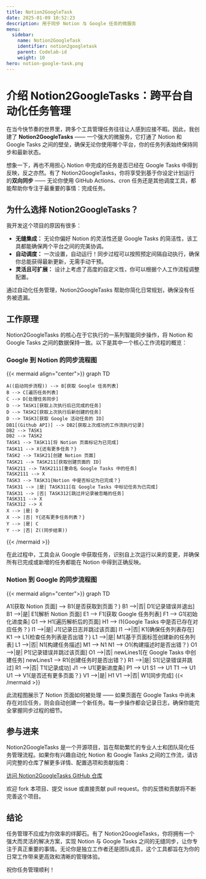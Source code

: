 ```yaml
---
title: Notion2GoogleTask
date: 2025-01-09 10:52:23
description: 用于同步 Notion 与 Google 任务的微服务
menu:
  sidebar:
    name: Notion2GoogleTask
    identifier: notion2googletask
    parent: Codelab-id
    weight: 10
hero: notion-google-task.png
---
```


# 介绍 Notion2GoogleTasks：跨平台自动化任务管理

在当今快节奏的世界里，跨多个工具管理任务往往让人感到应接不暇。因此，我创建了 **Notion2GoogleTasks** —— 一个强大的微服务，它打通了 Notion 和 Google Tasks 之间的壁垒，确保无论你使用哪个平台，你的任务列表始终保持同步和最新状态。

想象一下，再也不用担心 Notion 中完成的任务是否已经在 Google Tasks 中得到反映，反之亦然。有了 Notion2GoogleTasks，你将享受到基于你设定计划运行的**双向同步** —— 无论你使用 GitHub Actions、cron 任务还是其他调度工具，都能帮助你专注于最重要的事情：完成任务。

## 为什么选择 Notion2GoogleTasks？

我开发这个项目的原因有很多：

- **无缝集成：** 无论你偏好 Notion 的灵活性还是 Google Tasks 的简洁性，该工具都能确保两个平台之间的完美协调。
- **自动调度：** 一次设置，自动运行！同步过程可以按照预定间隔自动执行，确保你总能获得最新更新，无需手动干预。
- **灵活且可扩展：** 设计上考虑了高度的自定义性，你可以根据个人工作流程调整配置。

通过自动化任务管理，Notion2GoogleTasks 帮助你简化日常规划，确保没有任务被遗漏。

## 工作原理

Notion2GoogleTasks 的核心在于它执行的一系列智能同步操作，将 Notion 和 Google Tasks 之间的数据保持一致。以下是其中一个核心工作流程的概览：

### Google 到 Notion 的同步流程图

{{< mermaid align="center">}}
  graph TD

    A((启动同步流程)) --> B[获取 Google 任务列表]
    B --> C[遍历任务列表]
    C --> D[处理任务同步]
    D --> TASK1[获取上次执行后已完成的任务]
    D --> TASK2[获取上次执行后新创建的任务]
    D --> TASK3[获取 Google 活动任务的 ID]
    DB1[(Github API)] --> DB2[获取上次成功的工作流执行记录]
    DB2 --> TASK1
    DB2 --> TASK2
    TASK1 --> TASK11[将 Notion 页面标记为已完成]
    TASK11 --> X{还有更多任务？}
    TASK2 --> TASK21[创建 Notion 页面]
    TASK21 --> TASK211[获取创建页面的 ID]
    TASK211 --> TASK2111[重命名 Google Tasks 中的任务]
    TASK2111 --> X
    TASK3 --> TASK31{Notion 中是否标记为已完成？}
    TASK31 --> |是| TASK311[在 Google Tasks 中标记任务为已完成]
    TASK31 --> |否| TASK312[跳过并记录被忽略的任务]
    TASK311 --> X
    TASK312 --> X
    X --> |是| D
    X --> |否| Y{还有更多任务列表？}
    Y --> |是| C
    Y --> |否| Z((同步结束))
{{< /mermaid >}}

在此过程中，工具会从 Google 中获取任务，识别自上次运行以来的变更，并确保所有已完成或新增的任务都能在 Notion 中得到正确反映。

### Notion 到 Google 的同步流程图

{{< mermaid align="center">}}
graph TD

   A1[获取 Notion 页面] --> B1{是否获取到页面？}
   B1 -->|否| D1[记录错误并退出]
   B1 -->|是| E1[解析 Notion 页面]
   E1 --> F1[获取 Google 任务列表]
   F1 --> G1[初始化进度条]
   G1 --> H1[遍历解析后的页面]
   H1 --> I1{Google Tasks 中是否已存在对应任务？}
   I1 -->|是| J1[记录日志并跳过该页面]
   I1 -->|否| K1[确保任务列表存在]
   K1 --> L1{检查任务列表是否出错？}
   L1 -->|是| M1[基于页面标签创建新的任务列表]
   L1 -->|否| N1[构建任务描述]
   M1 --> N1
   N1 --> O1{构建描述时是否出错？}
   O1 -->|是| P1[记录错误并跳过该页面]
   O1 -->|否| newLines1[在 Google Tasks 中创建任务]
   newLines1 --> R1{创建任务时是否出错？}
   R1 -->|是| S1[记录错误并跳过]
   R1 -->|否| T1[记录成功]
   J1 --> U1[更新进度条]
   P1 --> U1
   S1 --> U1
   T1 --> U1
   U1 --> V1{是否还有更多页面？}
   V1 -->|是| H1
   V1 -->|否| W1[同步完成]
{{< /mermaid >}}

此流程图展示了 Notion 页面如何被处理 —— 如果页面在 Google Tasks 中尚未存在对应任务，则会自动创建一个新任务。每一步操作都会记录日志，确保你能完全掌握同步过程的细节。

## 参与进来

Notion2GoogleTasks 是一个开源项目，旨在帮助繁忙的专业人士和团队简化任务管理流程。如果你有兴趣自动化 Notion 和 Google Tasks 之间的工作流，请访问完整的仓库了解更多详情、配置选项和贡献指南：

[访问 Notion2GoogleTasks GitHub 仓库](https://github.com/MarcChen/Notion2GoogleTasks)

欢迎 fork 本项目、提交 issue 或直接贡献 pull request。你的反馈和贡献将不断完善这个项目。

## 结论

任务管理不应成为你效率的绊脚石。有了 Notion2GoogleTasks，你将拥有一个强大而灵活的解决方案，实现 Notion 与 Google Tasks 之间的无缝同步，让你专注于真正重要的事情。无论你是独立工作者还是团队成员，这个工具都旨在为你的日常工作带来更高效和清晰的管理体验。

祝你任务管理顺利！